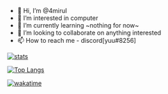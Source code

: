 - 👋 Hi, I’m @4mirul
- 👀 I’m interested in computer
- 🌱 I’m currently learning ~nothing for now~
- 💞️ I’m looking to collaborate on anything interested
- 📫 How to reach me - discord[yuu#8256]

<!---
4mirul/4mirul is a ✨ special ✨ repository because its `README.md` (this file) appears on your GitHub profile.
You can click the Preview link to take a look at your changes.
--->

[![stats](https://github-readme-stats.vercel.app/api?username=4mirul)](https://github.com/anuraghazra/github-readme-stats)

[![Top Langs](https://github-readme-stats.vercel.app/api/top-langs/?username=4mirul)](https://github.com/anuraghazra/github-readme-stats)

[![wakatime](https://github-readme-stats.vercel.app/api/wakatime?username=4mirul)](https://github.com/anuraghazra/github-readme-stats)

<!-- [![stats](https://github-readme-stats.vercel.app/api?username=4mirul&show_icons=true&include_all_commits=true&title_color=fff&icon_color=bc7af5&text_color=9f9f9f&bg_color=151515&border_color=00000000)](https://github.com/anuraghazra/github-readme-stats)

[![Top Langs](https://github-readme-stats.vercel.app/api/top-langs/?username=4mirul&langs_count=10&layout=compact&title_color=fff&icon_color=bc7af5&text_color=9f9f9f&bg_color=151515&border_color=00000000&exclude_repo=github-readme-stats)](https://github.com/anuraghazra/github-readme-stats) -->

<!-- [![wakatime](https://github-readme-stats.vercel.app/api/wakatime?username=4mirul&layout=compact&title_color=fff&icon_color=bc7af5&text_color=9f9f9f&bg_color=151515&border_color=00000000)](https://github.com/anuraghazra/github-readme-stats) -->

